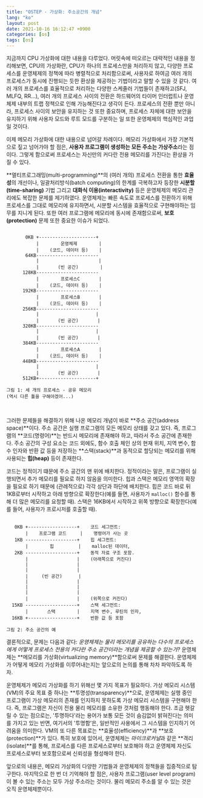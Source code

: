 ```yaml
---
title: "OSTEP - 가상화: 주소공간의 개념"
lang: "ko"
layout: post
date: 2021-10-16 16:12:47 +0900
categories: [os]
tags: [os]
---
```


지금까지 CPU 가상화에 대한 내용을 다루었다. 머릿속에 떠오르는 대략적인 내용을 정리해보면, CPU의 가상화란, CPU가 하나의 프로세스만을 처리하지 않고, 다양한 프로세스를 운영체제의 정책에 따라 병렬적으로 처리함으로써, 사용자로 하여금 여러 개의 프로세스가 동시에 진행되는 듯한 환상을 제공하는 기법이라고 말할 수 있을 것 같다. 여러 개의 프로세스를 효율적으로 처리하는 다양한 스케줄러 기법들이 존재하고(SFJ, MLFQ, RR...), 여러 개의 프로세스 사이의 전환은 하드웨어의 타이머 인터럽트나 운영체제 내부의 트랩 정책으로 인해 가능해진다고 생각이 든다. 프로세스의 전환 뿐만 아니라, 프로세스 사이의 보안을 유지하는 것 또한 중요하며, 프로세스 자체에 대한 보안을 유지하기 위해 사용자 모드와 루트 모드를 구분하는 일 또한 운영체제의 핵심적인 과업일 것이다.

이제 메모리 가상화에 대한 내용으로 넘어갈 차례이다. 메모리 가상화에서 가장 기본적으로 짚고 넘어가야 할 점은, **사용자 프로그램이 생성하는 모든 주소는 가상주소**라는 점이다. 그렇게 함으로써 프로세스는 자신만의 커다란 전용 메모리를 가진다는 환상을 가질 수 있다.

**멀티프로그래밍(multi-programming)**의 (여러 개의) 프로세스 전환을 통한 **효율성**의 개선이나, 일괄처리방식(batch computing)의 한계를 극복하고자 등장한 **시분할(time-sharing)** 기법 그리고 **대화식 이용(interactivity)** 등은 운영체제의 메모리 관리에도 복잡한 문제를 제기하였다. 운영체제는 빠른 속도로 프로세스를 전환하기 위해 프로세스를 그대로 메모리에 유지하면서, 시분할 시스템을 효율적으로 구현해야하는 임무를 지니게 된다. 또한 여러 프로그램에 메모리에 동시에 존재함으로써, **보호(protection)** 문제 또한 중요한 이슈가 되었다.

```
                                  
       0KB +---------------------+
           |        운영체제        |
           |    (코드, 데이터 등)    |
       64KB-----------------------
           |                      |
           |       (빈 공간)        |
      128KB-----------------------
           |        프로세스C       |
           |    (코드, 데이터 등)    |
      192KB-----------------------
           |        프로세스B       |
           |    (코드, 데이터 등)    |
      256KB-----------------------
           |                     |
           |       (빈 공간)       |
      320KB-----------------------
           |                     |
           |       (빈 공간)       |
      384KB-----------------------
           |        프로세스A       |
           |    (코드, 데이터 등)    |
      448KB-----------------------
           |                     |
           |       (빈 공간)       |
      512KB+---------------------+

그림 1: 세 개의 프로세스 - 공유 메모리
(역시 다른 툴을 구해야겠어...)
```
<br />

그러한 문제들을 해결하기 위해 나온 메모리 개념이 바로 **주소 공간(address space)**이다. 주소 공간은 실행 프로그램의 모든 메모리 상태를 갖고 있다. 즉, 프로그램의 **코드(명령어)**는 반드시 메모리에 존재해야 하고, 따라서 주소 공간에 존재한다. 주소 공간의 구성 요소는 코드 외에도, 함수 호출 체인 상의 현재 위치, 지역 변수, 함수 인자와 반환 값 등을 저장하는 **스택(stack)**과 동적으로 할당되는 메모리를 위해 사용되는 **힙(heap)** 등이 존재한다.

코드는 정적이기 떄문에 주소 공간의 맨 위에 배치한다. 정적이라는 말은, 프로그램이 실행되면서 추가 메모리를 필요로 하지 않음을 의미한다. 힙과 스택은 메모리 영역의 확장을 필요로 하기 때문에 (관례적으로) 각각 상단과 하단에 배치한다. 힙은 코드 바로 뒤 1KB로부터 시작하고 아래 방향으로 확장한다(예를 들면, 사용자가 `malloc()` 함수를 통해 더 많은 메모리를 요청할 때). 스택은 16KB에서 시작하고 위쪽 방향으로 확장한다(예를 들어, 사용자가 프로시저를 호출할 때).

```
                           
   0KB +------------------+    코드 세그먼트:
       |    프로그램 코드     |    명령어가 사는 곳
   1KB -------------------+    힙 세그먼트:
       |        힙         |    malloc된 데이터,
   2KB -------------------+    동적 자료 구조 포함.
       |                  |    (아래쪽으로 커진다)
       |                  |
       |                  |
       |     (빈 공간)      |
       |                  |
       |                  |
       |                  |
       |                  |    (위쪽으로 커진다)
  15KB -------------------+    스택 세그먼트:
       |       스택        |    지역 변수, 루틴의 인자,
  16KB +------------------+    반환 값 등 포함

그림 2: 주소 공간의 예
```

결론적으로, 문제는 다음과 같다: *운영체제는 물리 메모리를 공유하는 다수의 프로세스에게 어떻게 프로세스 전용의 커다란 주소 공간이라는 개념을 제공할 수 있는가?* 운영체제는 **메모리를 가상화(virtualizing memory)**함으로써 문제를 해결한다. 운영체제가 어떻게 메모리 가상화를 이루어내는지는 앞으로의 논의를 통해 차차 파악하도록 하자.

운영체제가 메모리 가상화를 하기 위해선 몇 가지 목표가 필요하다. 가상 메모리 시스템(VM)의 주요 목표 중 하나는 **투명성(transparency)**으로, 운영체제는 실행 중인 프로그램이 가상 메모리의 존재를 인지하지 못하도록 가상 메모리 시스템을 구현해야 한다. 즉, 프로그램은 자신이 전용 물리 메모리를 소유한 것처럼 행동해야 한다. 조금 헷갈릴 수 있는 점으로는, '투명하다'라는 용어가 보통 모든 것이 숨김없이 밝혀진다는 의미를 가지고 있는 반면, 여기서의 '투명함'은, 일반적인 사용에서 그 시스템을 인지하기 어려움을 의미한다. VM의 또 다른 목표로는 **효율성(efficiency)**과 **보호(protection)**가 있다. 특히 보호에 있어서, 운영체제는 *마이크로커널*과 같은 **격리(isolate)**를 통해, 프로세스를 다른 프로세스로부터 보호해야 하고 운영체제 자신도 프로세스로부터 보호함으로써 신뢰성을 형성해야 한다.

앞으로의 내용은, 메모리 가상화의 다양한 기법들과 운영체제의 정책들을 집중적으로 탐구한다. 마지막으로 한 번 더 기억해야 할 점은, 사용자 프로그램(user level program)이 볼 수 있는 주소는 모두 가상 주소라는 것이다. 물리 메모리 주소를 알 수 있는 것은 오직 운영체제뿐이다.